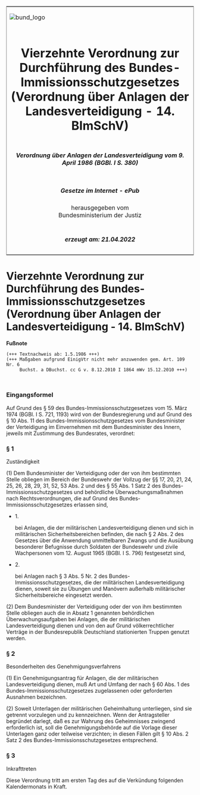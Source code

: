 <span id="DECKBLATT.html"></span>

<table border="0" frame="border" width="100%">

<tr valign="top">

<td align="left">

![bund\_logo](BfJ_2021_Web_de_de.gif)

</td>

<td align="right">

 

</td>

</tr>

<tr align="center" valign="middle">

<td colspan="2">

# Vierzehnte Verordnung zur Durchführung des Bundes-Immissionsschutzgesetzes (Verordnung über Anlagen der Landesverteidigung - 14. BImSchV)

</td>

</tr>

<tr align="center" valign="middle">

<td colspan="2">

##### Verordnung über Anlagen der Landesverteidigung vom 9. April 1986 (BGBl. I S. 380)

</td>

</tr>

<tr align="center" valign="middle">

<td colspan="2">

  
  

##### Gesetze im Internet - ePub  
  
herausgegeben vom  
Bundesministerium der Justiz

</td>

</tr>

<tr align="center" valign="bottom">

<td colspan="2">

  
  

##### erzeugt am: 21.04.2022

</td>

</tr>

</table>

<span id="BJNR003800986.html"></span>

# Vierzehnte Verordnung zur Durchführung des Bundes-Immissionsschutzgesetzes (Verordnung über Anlagen der Landesverteidigung - 14. BImSchV)

<div>

  
**Fußnote**

<div class="jnhtml">

<div>

<div class="jurAbsatz">

  

``` 
(+++ Textnachweis ab: 1.5.1986 +++)
(+++ Maßgaben aufgrund EinigVtr nicht mehr anzuwenden gem. Art. 109 Nr. 6 
     Buchst. a DBuchst. cc G v. 8.12.2010 I 1864 mWv 15.12.2010 +++)

 
```

</div>

</div>

</div>

</div>

<span id="BJNR003800986BJNE000100326.html"></span>

### Eingangsformel  

<div>

<div class="jnhtml">

<div>

<div class="jurAbsatz">

Auf Grund des § 59 des Bundes-Immissionsschutzgesetzes vom 15. März 1974
(BGBl. I S. 721, 1193) wird von der Bundesregierung und auf Grund des §
10 Abs. 11 des Bundes-Immissionsschutzgesetzes vom Bundesminister der
Verteidigung im Einvernehmen mit dem Bundesminister des Innern, jeweils
mit Zustimmung des Bundesrates, verordnet:

</div>

</div>

</div>

</div>

<span id="BJNR003800986BJNE000200326.html"></span>

### § 1  
Zuständigkeit

<div>

<div class="jnhtml">

<div>

<div class="jurAbsatz">

(1) Dem Bundesminister der Verteidigung oder der von ihm bestimmten
Stelle obliegen im Bereich der Bundeswehr der Vollzug der §§ 17, 20, 21,
24, 25, 26, 28, 29, 31, 52, 53 Abs. 2 und des § 55 Abs. 1 Satz 2 des
Bundes-Immissionsschutzgesetzes und behördliche Überwachungsmaßnahmen
nach Rechtsverordnungen, die auf Grund des
Bundes-Immissionsschutzgesetzes erlassen sind,

  - 1\.
    
    <div style="">
    
    bei Anlagen, die der militärischen Landesverteidigung dienen und
    sich in militärischen Sicherheitsbereichen befinden, die nach § 2
    Abs. 2 des Gesetzes über die Anwendung unmittelbaren Zwangs und die
    Ausübung besonderer Befugnisse durch Soldaten der Bundeswehr und
    zivile Wachpersonen vom 12. August 1965 (BGBl. I S. 796) festgesetzt
    sind,
    
    </div>

  - 2\.
    
    <div style="">
    
    bei Anlagen nach § 3 Abs. 5 Nr. 2 des
    Bundes-Immissionsschutzgesetzes, die der militärischen
    Landesverteidigung dienen, soweit sie zu Übungen und Manövern
    außerhalb militärischer Sicherheitsbereiche eingesetzt werden.
    
    </div>

</div>

<div class="jurAbsatz">

(2) Dem Bundesminister der Verteidigung oder der von ihm bestimmten
Stelle obliegen auch die in Absatz 1 genannten behördlichen
Überwachungsaufgaben bei Anlagen, die der militärischen
Landesverteidigung dienen und von den auf Grund völkerrechtlicher
Verträge in der Bundesrepublik Deutschland stationierten Truppen
genutzt werden.

</div>

</div>

</div>

</div>

<span id="BJNR003800986BJNE000300326.html"></span>

### § 2  
Besonderheiten des Genehmigungsverfahrens

<div>

<div class="jnhtml">

<div>

<div class="jurAbsatz">

(1) Ein Genehmigungsantrag für Anlagen, die der militärischen
Landesverteidigung dienen, muß Art und Umfang der nach § 60 Abs. 1 des
Bundes-Immissionsschutzgesetzes zugelassenen oder geforderten Ausnahmen
bezeichnen.

</div>

<div class="jurAbsatz">

(2) Soweit Unterlagen der militärischen Geheimhaltung unterliegen, sind
sie getrennt vorzulegen und zu kennzeichnen. Wenn der Antragsteller
begründet darlegt, daß es zur Wahrung des Geheimnisses zwingend
erforderlich ist, soll die Genehmigungsbehörde auf die Vorlage dieser
Unterlagen ganz oder teilweise verzichten; in diesen Fällen gilt § 10
Abs. 2 Satz 2 des Bundes-Immissionsschutzgesetzes entsprechend.

</div>

</div>

</div>

</div>

<span id="BJNR003800986BJNE000400326.html"></span>

### § 3  
Inkrafttreten

<div>

<div class="jnhtml">

<div>

<div class="jurAbsatz">

Diese Verordnung tritt am ersten Tag des auf die Verkündung folgenden
Kalendermonats in Kraft.

</div>

</div>

</div>

</div>
